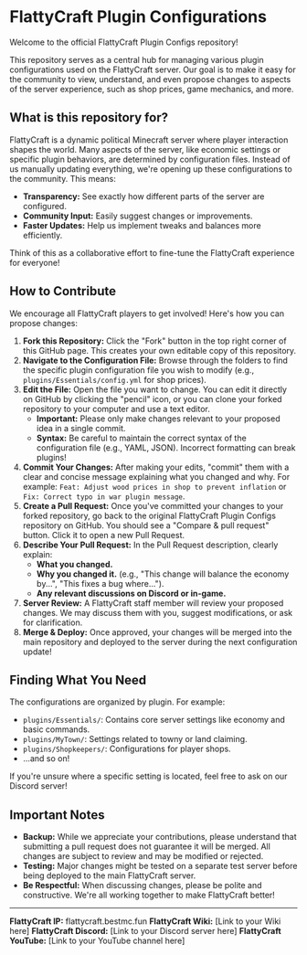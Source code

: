 # FlattyCraft Plugin Configurations

Welcome to the official FlattyCraft Plugin Configs repository!

This repository serves as a central hub for managing various plugin configurations used on the FlattyCraft server. Our goal is to make it easy for the community to view, understand, and even propose changes to aspects of the server experience, such as shop prices, game mechanics, and more.

## What is this repository for?

FlattyCraft is a dynamic political Minecraft server where player interaction shapes the world. Many aspects of the server, like economic settings or specific plugin behaviors, are determined by configuration files. Instead of us manually updating everything, we're opening up these configurations to the community. This means:

*   **Transparency:** See exactly how different parts of the server are configured.
*   **Community Input:** Easily suggest changes or improvements.
*   **Faster Updates:** Help us implement tweaks and balances more efficiently.

Think of this as a collaborative effort to fine-tune the FlattyCraft experience for everyone!

## How to Contribute

We encourage all FlattyCraft players to get involved! Here's how you can propose changes:

1.  **Fork this Repository:** Click the "Fork" button in the top right corner of this GitHub page. This creates your own editable copy of this repository.
2.  **Navigate to the Configuration File:** Browse through the folders to find the specific plugin configuration file you wish to modify (e.g., `plugins/Essentials/config.yml` for shop prices).
3.  **Edit the File:** Open the file you want to change. You can edit it directly on GitHub by clicking the "pencil" icon, or you can clone your forked repository to your computer and use a text editor.
    *   **Important:** Please only make changes relevant to your proposed idea in a single commit.
    *   **Syntax:** Be careful to maintain the correct syntax of the configuration file (e.g., YAML, JSON). Incorrect formatting can break plugins!
4.  **Commit Your Changes:** After making your edits, "commit" them with a clear and concise message explaining what you changed and why. For example: `Feat: Adjust wood prices in shop to prevent inflation` or `Fix: Correct typo in war plugin message`.
5.  **Create a Pull Request:** Once you've committed your changes to your forked repository, go back to the original FlattyCraft Plugin Configs repository on GitHub. You should see a "Compare & pull request" button. Click it to open a new Pull Request.
6.  **Describe Your Pull Request:** In the Pull Request description, clearly explain:
    *   **What you changed.**
    *   **Why you changed it.** (e.g., "This change will balance the economy by...", "This fixes a bug where...").
    *   **Any relevant discussions on Discord or in-game.**
7.  **Server Review:** A FlattyCraft staff member will review your proposed changes. We may discuss them with you, suggest modifications, or ask for clarification.
8.  **Merge & Deploy:** Once approved, your changes will be merged into the main repository and deployed to the server during the next configuration update!

## Finding What You Need

The configurations are organized by plugin. For example:

*   `plugins/Essentials/`: Contains core server settings like economy and basic commands.
*   `plugins/MyTown/`: Settings related to towny or land claiming.
*   `plugins/Shopkeepers/`: Configurations for player shops.
*   ...and so on!

If you're unsure where a specific setting is located, feel free to ask on our Discord server!

## Important Notes

*   **Backup:** While we appreciate your contributions, please understand that submitting a pull request does not guarantee it will be merged. All changes are subject to review and may be modified or rejected.
*   **Testing:** Major changes might be tested on a separate test server before being deployed to the main FlattyCraft server.
*   **Be Respectful:** When discussing changes, please be polite and constructive. We're all working together to make FlattyCraft better!

---

**FlattyCraft IP:** flattycraft.bestmc.fun
**FlattyCraft Wiki:** [Link to your Wiki here]
**FlattyCraft Discord:** [Link to your Discord server here]
**FlattyCraft YouTube:** [Link to your YouTube channel here]
